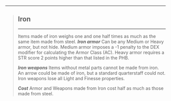 ___
>## Iron
>___
>Items made of iron weighs one and one half times as much as the same item made from steel.
>***Iron armor***
>Can be any Medium or Heavy armor, but not hide. Medium armor imposes a -1 penalty to the DEX modifier for calculating the Armor Class (AC). Heavy armor requires a STR score 2 points higher than that listed in the PHB.
>
>***Iron weapons***
>Items without metal parts cannot be made from iron. An arrow could be made of iron, but a standard quarterstaff could not. Iron weapons lose all Light and Finesse properties.
>
>***Cost***
>Armor and Weapons made from Iron cost half as much as those made from steel.